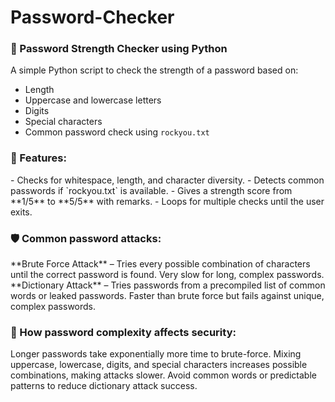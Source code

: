  <h1>Password-Checker</h1>

 <h3>🔐 Password Strength Checker using Python</h3>

A simple Python script to check the strength of a password based on:
- Length
- Uppercase and lowercase letters
- Digits
- Special characters
- Common password check using `rockyou.txt`

 <h3>📌 Features:</h3>
- Checks for whitespace, length, and character diversity.
- Detects common passwords if `rockyou.txt` is available.
- Gives a strength score from **1/5** to **5/5** with remarks.
- Loops for multiple checks until the user exits.

 <h3>🛡 Common password attacks:</h3>
**Brute Force Attack** – Tries every possible combination of characters until the correct password is found. Very slow for long, complex passwords.  
**Dictionary Attack** – Tries passwords from a precompiled list of common words or leaked passwords. Faster than brute force but fails against unique, complex passwords.

 <h3>🔑 How password complexity affects security:</h3>
Longer passwords take exponentially more time to brute-force.  
Mixing uppercase, lowercase, digits, and special characters increases possible combinations, making attacks slower.  
Avoid common words or predictable patterns to reduce dictionary attack success.
